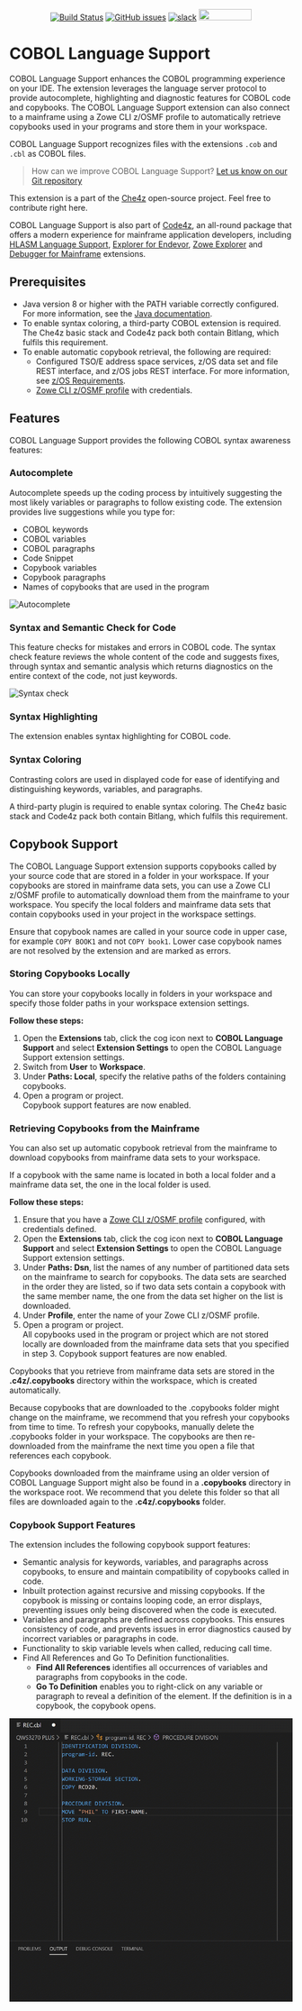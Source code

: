 <div id="header" align="center">

[![Build Status](https://ci.eclipse.org/che4z/buildStatus/icon?job=LSP+for+COBOL%2Fdevelopment)](https://ci.eclipse.org/che4z/job/LSP%20for%20COBOL/job/development/)
[![GitHub issues](https://img.shields.io/github/issues-raw/eclipse/che-che4z-lsp-for-cobol)](https://github.com/eclipse/che-che4z-lsp-for-cobol/issues)
[![slack](https://img.shields.io/badge/chat-on%20Slack-blue)](https://join.slack.com/t/che4z/shared_invite/enQtNzk0MzA4NDMzOTIwLWIzMjEwMjJlOGMxNmMyNzQ1NWZlMzkxNmQ3M2VkYWNjMmE0MGQ0MjIyZmY3MTdhZThkZDg3NGNhY2FmZTEwNzQ)
<a href="https://sonarcloud.io/dashboard?id=eclipse_che-che4z-lsp-for-cobol">
<img src="https://sonarcloud.io/images/project_badges/sonarcloud-black.svg" width="94" height="20" href="" />
</a>

</div>

# COBOL Language Support

COBOL Language Support enhances the COBOL programming experience on your IDE. The extension leverages the language server protocol to provide autocomplete, highlighting and diagnostic features for COBOL code and copybooks. The COBOL Language Support extension can also connect to a mainframe using a Zowe CLI z/OSMF profile to automatically retrieve copybooks used in your programs and store them in your workspace. 

COBOL Language Support recognizes files with the extensions `.cob` and `.cbl` as COBOL files.

> How can we improve COBOL Language Support? [Let us know on our Git repository](https://github.com/eclipse/che-che4z-lsp-for-cobol/issues)

This extension is a part of the [Che4z](https://github.com/eclipse/che-che4z) open-source project. Feel free to contribute right here.

COBOL Language Support is also part of [Code4z](https://marketplace.visualstudio.com/items?itemName=broadcomMFD.code4z-extension-pack), an all-round package that offers a modern experience for mainframe application developers, including [HLASM Language Support](https://marketplace.visualstudio.com/items?itemName=broadcomMFD.hlasm-language-support), [Explorer for Endevor](https://marketplace.visualstudio.com/items?itemName=broadcomMFD.explorer-for-endevor), [Zowe Explorer](https://marketplace.visualstudio.com/items?itemName=Zowe.vscode-extension-for-zowe) and [Debugger for Mainframe](https://marketplace.visualstudio.com/items?itemName=broadcomMFD.debugger-for-mainframe) extensions.

## Prerequisites

- Java version 8 or higher with the PATH variable correctly configured. For more information, see the [Java documentation](https://www.java.com/en/download/help/path.xml).
- To enable syntax coloring, a third-party COBOL extension is required. The Che4z basic stack and Code4z pack both contain Bitlang, which fulfils this requirement.
- To enable automatic copybook retrieval, the following are required:
    - Configured TSO/E address space services, z/OS data set and file REST interface, and z/OS jobs REST interface. For more information, see [z/OS Requirements](https://docs.zowe.org/stable/user-guide/systemrequirements-zosmf.html#z-os-requirements).
    - [Zowe CLI z/OSMF profile](https://docs.zowe.org/stable/user-guide/cli-configuringcli.html) with credentials.

## Features
COBOL Language Support provides the following COBOL syntax awareness features:

### Autocomplete
Autocomplete speeds up the coding process by intuitively suggesting the most likely variables or paragraphs to follow existing code. The extension provides live suggestions while you type for:

- COBOL keywords
- COBOL variables
- COBOL paragraphs
- Code Snippet
- Copybook variables
- Copybook paragraphs
- Names of copybooks that are used in the program

![Autocomplete](/docs/images/CLSAutocorrect.gif)
		
### Syntax and Semantic Check for Code
This feature checks for mistakes and errors in COBOL code. The syntax check feature reviews the whole content of the code and suggests fixes, through syntax and semantic analysis which returns diagnostics on the entire context of the code, not just keywords.

![Syntax check](/docs/images/CLSErrorHighlighting.gif)
			
### Syntax Highlighting
The extension enables syntax highlighting for COBOL code.
	
### Syntax Coloring
Contrasting colors are used in displayed code for ease of identifying and distinguishing keywords, variables, and paragraphs.

A third-party plugin is required to enable syntax coloring. The Che4z basic stack and Code4z pack both contain Bitlang, which fulfils this requirement.
	
## Copybook Support

The COBOL Language Support extension supports copybooks called by your source code that are stored in a folder in your workspace. If your copybooks are stored in mainframe data sets, you can use a Zowe CLI z/OSMF profile to automatically download them from the mainframe to your workspace. You specify the local folders and mainframe data sets that contain copybooks used in your project in the workspace settings.

Ensure that copybook names are called in your source code in upper case, for example `COPY BOOK1` and not `COPY book1`. Lower case copybook names are not resolved by the extension and are marked as errors.

### Storing Copybooks Locally

You can store your copybooks locally in folders in your workspace and specify those folder paths in your workspace extension settings.

**Follow these steps:**

1. Open the **Extensions** tab, click the cog icon next to **COBOL Language Support** and select **Extension Settings** to open the COBOL Language Support extension settings. 
2. Switch from **User** to **Workspace**.
3. Under **Paths: Local**, specify the relative paths of the folders containing copybooks.
4. Open a program or project.  
   Copybook support features are now enabled.

### Retrieving Copybooks from the Mainframe

You can also set up automatic copybook retrieval from the mainframe to download copybooks from mainframe data sets to your workspace. 

If a copybook with the same name is located in both a local folder and a mainframe data set, the one in the local folder is used. 

**Follow these steps:**

1. Ensure that you have a [Zowe CLI z/OSMF profile](https://docs.zowe.org/stable/user-guide/cli-configuringcli.html) configured, with credentials defined.
2. Open the **Extensions** tab, click the cog icon next to **COBOL Language Support** and select **Extension Settings** to open the COBOL Language Support extension settings. 
3. Under **Paths: Dsn**, list the names of any number of partitioned data sets on the mainframe to search for copybooks. The data sets are searched in the order they are listed, so if two data sets contain a copybook with the same member name, the one from the data set higher on the list is downloaded.
4. Under **Profile**, enter the name of your Zowe CLI z/OSMF profile.
5. Open a program or project.  
   All copybooks used in the program or project which are not stored locally are downloaded from the mainframe data sets that you specified in step 3.
   Copybook support features are now enabled.

Copybooks that you retrieve from mainframe data sets are stored in the **.c4z/.copybooks** directory within the workspace, which is created automatically.

Because copybooks that are downloaded to the .copybooks folder might change on the mainframe, we recommend that you refresh your copybooks from time to time. To refresh your copybooks, manually delete the .copybooks folder in your workspace. The copybooks are then re-downloaded from the mainframe the next time you open a file that references each copybook.

Copybooks downloaded from the mainframe using an older version of COBOL Language Support might also be found in a **.copybooks** directory in the workspace root. We recommend that you delete this folder so that all files are downloaded again to the **.c4z/.copybooks** folder.

### Copybook Support Features

The extension includes the following copybook support features:

* Semantic analysis for keywords, variables, and paragraphs across copybooks, to ensure and maintain compatibility of copybooks called in code.
* Inbuilt protection against recursive and missing copybooks. If the copybook is missing or contains looping code, an error displays, preventing issues only being discovered when the code is executed.  
* Variables and paragraphs are defined across copybooks. This ensures consistency of code, and prevents issues in error diagnostics caused by incorrect variables or paragraphs in code. 
* Functionality to skip variable levels when called, reducing call time.
* Find All References and Go To Definition functionalities.
    - **Find All References** identifies all occurrences of variables and paragraphs from copybooks in the code.
    - **Go To Definition** enables you to right-click on any variable or paragraph to reveal a definition of the element. If the definition is in a copybook, the copybook opens.

![Go To Definition in a copybook](/docs/images/CPYGoToDefinition.gif)
